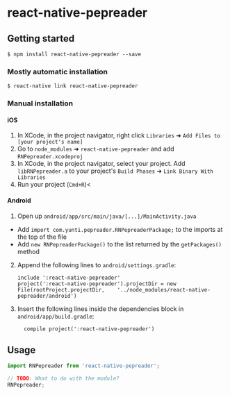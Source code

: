 
# react-native-pepreader

## Getting started

`$ npm install react-native-pepreader --save`

### Mostly automatic installation

`$ react-native link react-native-pepreader`

### Manual installation


#### iOS

1. In XCode, in the project navigator, right click `Libraries` ➜ `Add Files to [your project's name]`
2. Go to `node_modules` ➜ `react-native-pepreader` and add `RNPepreader.xcodeproj`
3. In XCode, in the project navigator, select your project. Add `libRNPepreader.a` to your project's `Build Phases` ➜ `Link Binary With Libraries`
4. Run your project (`Cmd+R`)<

#### Android

1. Open up `android/app/src/main/java/[...]/MainActivity.java`
  - Add `import com.yunti.pepreader.RNPepreaderPackage;` to the imports at the top of the file
  - Add `new RNPepreaderPackage()` to the list returned by the `getPackages()` method
2. Append the following lines to `android/settings.gradle`:
  	```
  	include ':react-native-pepreader'
  	project(':react-native-pepreader').projectDir = new File(rootProject.projectDir, 	'../node_modules/react-native-pepreader/android')
  	```
3. Insert the following lines inside the dependencies block in `android/app/build.gradle`:
  	```
      compile project(':react-native-pepreader')
  	```


## Usage
```javascript
import RNPepreader from 'react-native-pepreader';

// TODO: What to do with the module?
RNPepreader;
```
  